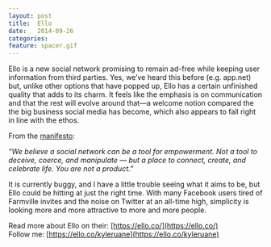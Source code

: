 ```yaml
---
layout: post
title:  Ello
date:   2014-09-26
categories:
feature: spacer.gif
---
```

Ello is a new social network promising to remain ad-free while keeping user information from third parties. Yes, we’ve heard this before (e.g. app.net) but, unlike other options that have popped up, Ello has a certain unfinished quality that adds to its charm. It feels like the emphasis is on communication and that the rest will evolve around that—a welcome notion compared the the big business social media has become, which also appears to fall right in line with the ethos.

From the [manifesto](https://ello.co/wtf/post/manifesto): 

_“We believe a social network can be a tool for empowerment. Not a tool to deceive, coerce, and manipulate — but a place to connect, create, and celebrate life. You are not a product.”_

It is currently buggy, and I have a little trouble seeing what it aims to be, but Ello could be hitting at just the right time. With many Facebook users tired of Farmville invites and the noise on Twitter at an all-time high, simplicity is looking more and more attractive to more and more people.

Read more about Ello on their: [https://ello.co/](https://ello.co/)<br>
Follow me: [https://ello.co/kyleruane](https://ello.co/kyleruane)